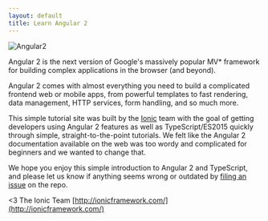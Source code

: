 ```yaml
---
layout: default
title: Learn Angular 2
---
```


![Angular2](https://angular.io/assets/images/logos/standard/shield-large.png)

Angular 2 is the next version of Google's massively popular MV* framework for building complex
applications in the browser (and beyond).

Angular 2 comes with almost everything you need to build a complicated frontend web or mobile apps, from powerful templates to fast rendering, data management, HTTP services, form handling, and so much more.

This simple tutorial site was built by the [Ionic](http://ionicframework.com/) team with the goal of getting developers using Angular 2 features as well as TypeScript/ES2015 quickly through simple, straight-to-the-point tutorials. We felt like the Angular 2 documentation available on the web was too wordy and complicated for beginners and we wanted to change that.

We hope you enjoy this simple introduction to Angular 2 and TypeScript, and please let us know if anything seems wrong or outdated by [filing an issue](https://github.com/ionic-team/learn-angular2) on the repo.

<3 The Ionic Team
[http://ionicframework.com/](http://ionicframework.com/)
